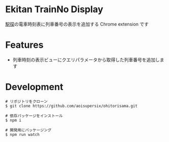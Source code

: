 # Ekitan TrainNo Display

[駅探](https://ekitan.com/)の電車時刻表に列車番号の表示を追加する Chrome extension です

# Features

-   列車時刻の表示ビューにクエリパラメータから取得した列車番号を追加します

# Development

```
# リポジトリをクローン
$ git clone https://github.com/aoisupersix/ohitorisama.git

# 依存パッケージをインストール
$ npm i

# 開発用にパッケージング
$ npm run watch
```
